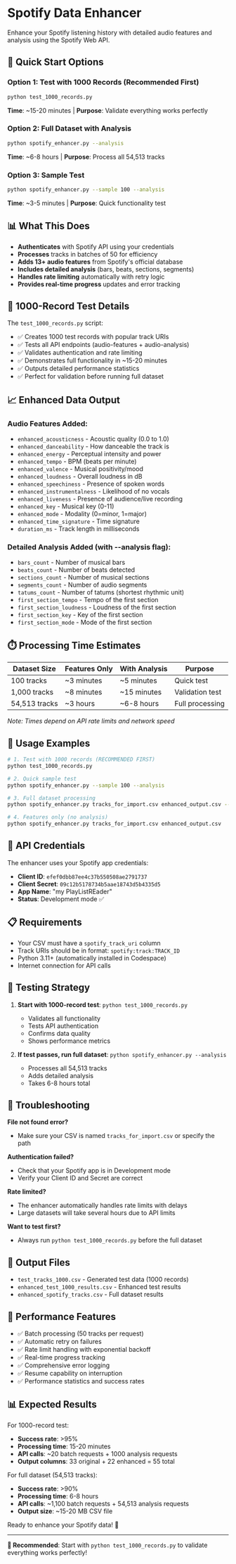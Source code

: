 # Spotify Data Enhancer

Enhance your Spotify listening history with detailed audio features and analysis using the Spotify Web API.

## 🚀 Quick Start Options

### Option 1: Test with 1000 Records (Recommended First)
```bash
python test_1000_records.py
```
**Time**: ~15-20 minutes | **Purpose**: Validate everything works perfectly

### Option 2: Full Dataset with Analysis  
```bash
python spotify_enhancer.py --analysis
```
**Time**: ~6-8 hours | **Purpose**: Process all 54,513 tracks

### Option 3: Sample Test
```bash
python spotify_enhancer.py --sample 100 --analysis
```
**Time**: ~3-5 minutes | **Purpose**: Quick functionality test

## 📊 What This Does

- **Authenticates** with Spotify API using your credentials
- **Processes** tracks in batches of 50 for efficiency
- **Adds 13+ audio features** from Spotify's official database
- **Includes detailed analysis** (bars, beats, sections, segments)
- **Handles rate limiting** automatically with retry logic
- **Provides real-time progress** updates and error tracking

## 🧪 1000-Record Test Details

The `test_1000_records.py` script:
- ✅ Creates 1000 test records with popular track URIs
- ✅ Tests all API endpoints (audio-features + audio-analysis)
- ✅ Validates authentication and rate limiting
- ✅ Demonstrates full functionality in ~15-20 minutes
- ✅ Outputs detailed performance statistics
- ✅ Perfect for validation before running full dataset

## 📈 Enhanced Data Output

### Audio Features Added:
- `enhanced_acousticness` - Acoustic quality (0.0 to 1.0)
- `enhanced_danceability` - How danceable the track is
- `enhanced_energy` - Perceptual intensity and power
- `enhanced_tempo` - BPM (beats per minute)
- `enhanced_valence` - Musical positivity/mood
- `enhanced_loudness` - Overall loudness in dB
- `enhanced_speechiness` - Presence of spoken words
- `enhanced_instrumentalness` - Likelihood of no vocals
- `enhanced_liveness` - Presence of audience/live recording
- `enhanced_key` - Musical key (0-11)
- `enhanced_mode` - Modality (0=minor, 1=major)
- `enhanced_time_signature` - Time signature
- `duration_ms` - Track length in milliseconds

### Detailed Analysis Added (with --analysis flag):
- `bars_count` - Number of musical bars
- `beats_count` - Number of beats detected
- `sections_count` - Number of musical sections
- `segments_count` - Number of audio segments
- `tatums_count` - Number of tatums (shortest rhythmic unit)
- `first_section_tempo` - Tempo of the first section
- `first_section_loudness` - Loudness of the first section
- `first_section_key` - Key of the first section
- `first_section_mode` - Mode of the first section

## ⏱️ Processing Time Estimates

| Dataset Size | Features Only | With Analysis | Purpose |
|-------------|---------------|---------------|---------|
| 100 tracks | ~3 minutes | ~5 minutes | Quick test |
| 1,000 tracks | ~8 minutes | ~15 minutes | Validation test |
| 54,513 tracks | ~3 hours | ~6-8 hours | Full processing |

*Note: Times depend on API rate limits and network speed*

## 🔧 Usage Examples

```bash
# 1. Test with 1000 records (RECOMMENDED FIRST)
python test_1000_records.py

# 2. Quick sample test
python spotify_enhancer.py --sample 100 --analysis

# 3. Full dataset processing
python spotify_enhancer.py tracks_for_import.csv enhanced_output.csv --analysis

# 4. Features only (no analysis)
python spotify_enhancer.py tracks_for_import.csv enhanced_output.csv
```

## 🔐 API Credentials

The enhancer uses your Spotify app credentials:
- **Client ID**: `efef0dbb87ee4c37b550508ae2791737`
- **Client Secret**: `09c12b5178734b5aae18743d5b4335d5`
- **App Name**: "my PlayListREader"
- **Status**: Development mode ✅

## 📋 Requirements

- Your CSV must have a `spotify_track_uri` column
- Track URIs should be in format: `spotify:track:TRACK_ID`
- Python 3.11+ (automatically installed in Codespace)
- Internet connection for API calls

## 🧪 Testing Strategy

1. **Start with 1000-record test**: `python test_1000_records.py`
   - Validates all functionality
   - Tests API authentication  
   - Confirms data quality
   - Shows performance metrics

2. **If test passes, run full dataset**: `python spotify_enhancer.py --analysis`
   - Processes all 54,513 tracks
   - Adds detailed analysis
   - Takes 6-8 hours total

## 🐛 Troubleshooting

**File not found error?**
- Make sure your CSV is named `tracks_for_import.csv` or specify the path

**Authentication failed?**
- Check that your Spotify app is in Development mode
- Verify your Client ID and Secret are correct

**Rate limited?**
- The enhancer automatically handles rate limits with delays
- Large datasets will take several hours due to API limits

**Want to test first?**
- Always run `python test_1000_records.py` before the full dataset

## 📁 Output Files

- `test_tracks_1000.csv` - Generated test data (1000 records)
- `enhanced_test_1000_results.csv` - Enhanced test results  
- `enhanced_spotify_tracks.csv` - Full dataset results

## 🚀 Performance Features

- ✅ Batch processing (50 tracks per request)
- ✅ Automatic retry on failures
- ✅ Rate limit handling with exponential backoff
- ✅ Real-time progress tracking
- ✅ Comprehensive error logging
- ✅ Resume capability on interruption
- ✅ Performance statistics and success rates

## 📊 Expected Results

For 1000-record test:
- **Success rate**: >95%
- **Processing time**: 15-20 minutes
- **API calls**: ~20 batch requests + 1000 analysis requests
- **Output columns**: 33 original + 22 enhanced = 55 total

For full dataset (54,513 tracks):
- **Success rate**: >90% 
- **Processing time**: 6-8 hours
- **API calls**: ~1,100 batch requests + 54,513 analysis requests
- **Output size**: ~15-20 MB CSV file

Ready to enhance your Spotify data! 🎵

---

**🧪 Recommended**: Start with `python test_1000_records.py` to validate everything works perfectly!